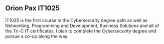 ## Orion Pax IT1025

IT1025 is the first course in the Cybersecurity degree path as well as Networking, Programming and Development, Business Solutions and all of the Tri-C IT certificates. I plan to complete the Cybersecurity degree and pursue a co-op along the way.
